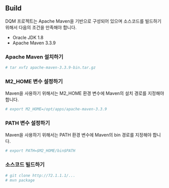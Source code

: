 ## Build

DQM 프로젝트는 Apache Maven을 기반으로 구성되어 있으며 소스코드를 빌드하기 위해서 다음의 조건을 만족해야 합니다.

* Oracle JDK 1.8
* Apache Maven 3.3.9

### Apache Maven 설치하기

```bash
# tar xvfz apache-maven-3.3.9-bin.tar.gz
```

### M2_HOME 변수 설정하기

Maven을 사용하기 위해서는 M2_HOME 환경 변수에 Maven의 설치 경로를 지정해야 합니다.

```bash
# export M2_HOME=/opt/apps/apache-maven-3.3.9
```

### PATH 변수 설정하기

Maven을 사용하기 위해서는 PATH 환경 변수에 Maven의 bin 경로를 지정해야 합니다.

```bash
# export PATH=$M2_HOME/bin$PATH
```

### 소스코드 빌드하기

```bash
# git clone http://72.1.1.1/...
# mvn package
```
